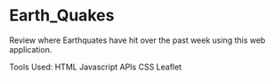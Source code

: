 # Earth_Quakes
Review where Earthquates have hit over the past week using this web application.

Tools Used:
HTML
Javascript
APIs
CSS
Leaflet
